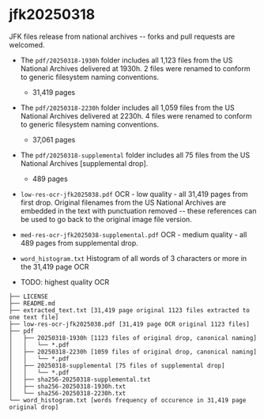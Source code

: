 # jfk20250318
JFK files release from national archives -- forks and pull requests are welcomed.

* The `pdf/20250318-1930h` folder includes all 1,123 files from the US National Archives delivered at 1930h.  2 files were renamed to conform to generic filesystem naming conventions.
  * 31,419 pages

* The `pdf/20250318-2230h` folder includes all 1,059 files from the US National Archives delivered at 2230h.  4 files were renamed to conform to generic filesystem naming conventions.
  * 37,061 pages

* The `pdf/20250318-supplemental` folder includes all 75 files from the US National Archives [supplemental drop].
  * 489 pages 

* `low-res-ocr-jfk2025038.pdf` OCR - low quality - all 31,419 pages from first drop.   Original filenames from the US National Archives are embedded in the text with punctuation removed -- these references can be used to go back to the original image file version.

* `med-res-ocr-jfk2025038-supplemental.pdf` OCR - medium quality - all 489 pages from supplemental drop.

* `word_histogram.txt` Histogram of all words of 3 characters or more in the 31,419 page OCR

* TODO: highest quality OCR
```
├── LICENSE
├── README.md
├── extracted_text.txt [31,419 page original 1123 files extracted to one text file]
├── low-res-ocr-jfk2025038.pdf [31,419 page OCR original 1123 files]
├── pdf
│   ├── 20250318-1930h [1123 files of original drop, canonical naming]
│   │   └── *.pdf
│   ├── 20250318-2230h [1059 files of original drop, canonical naming]
│   │   └── *.pdf
│   ├── 20250318-supplemental [75 files of supplemental drop]
│   │   └── *.pdf
│   ├── sha256-20250318-supplemental.txt
│   ├── sha256-20250318-1930h.txt
│   └── sha256-20250318-2230h.txt
└── word_histogram.txt [words frequency of occurence in 31,419 page original drop]
```
